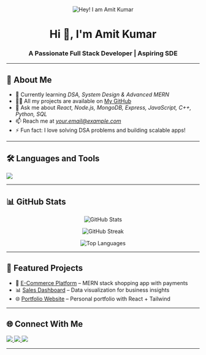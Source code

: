 <!-- Profile Header Banner -->
<p align="center">
  <img src="https://github.com/AmitKumar/AmitKumar/blob/main/assets/header.png" alt="Hey! I am Amit Kumar" />
</p>

<h1 align="center">Hi 👋, I'm Amit Kumar</h1>
<h3 align="center">A Passionate Full Stack Developer | Aspiring SDE</h3>

---

## 🚀 About Me
- 🌱 Currently learning *DSA, System Design & Advanced MERN*
- 👨‍💻 All my projects are available on [My GitHub](https://github.com/AmitKumar)
- 💬 Ask me about *React, Node.js, MongoDB, Express, JavaScript, C++, Python, SQL*
- 📫 Reach me at *your.email@example.com*
- ⚡ Fun fact: I love solving DSA problems and building scalable apps!

---

## 🛠 Languages and Tools
<p align="left">
  <img src="https://skillicons.dev/icons?i=cpp,python,js,react,nodejs,express,mongodb,sql,html,css,tailwind,bootstrap,git,github" />
</p>

---

## 📊 GitHub Stats
<p align="center">
  <img src="https://github-readme-stats.vercel.app/api?username=AmitKumar&show_icons=true&theme=radical" alt="GitHub Stats" />
</p>

<p align="center">
  <img src="https://github-readme-streak-stats.herokuapp.com/?user=AmitKumar&theme=radical" alt="GitHub Streak" />
</p>

<p align="center">
  <img src="https://github-readme-stats.vercel.app/api/top-langs/?username=AmitKumar&layout=compact&theme=radical" alt="Top Languages" />
</p>

---

## 🚀 Featured Projects
- 🛒 [E-Commerce Platform](https://github.com/AmitKumar/ecommerce-project) – MERN stack shopping app with payments  
- 📊 [Sales Dashboard](https://github.com/AmitKumar/sales-dashboard) – Data visualization for business insights  
- 🌐 [Portfolio Website](https://github.com/AmitKumar/portfolio) – Personal portfolio with React + Tailwind  

---

## 🌐 Connect With Me
<p align="left">
  <a href="https://linkedin.com/in/your-profile" target="blank">
    <img src="https://skillicons.dev/icons?i=linkedin" />
  </a>
  <a href="mailto:your.email@example.com" target="blank">
    <img src="https://img.shields.io/badge/Gmail-D14836?style=for-the-badge&logo=gmail&logoColor=white" />
  </a>
  <a href="https://your-portfolio-link.com" target="blank">
    <img src="https://img.shields.io/badge/Portfolio-000000?style=for-the-badge&logo=vercel&logoColor=white" />
  </a>
</p>

---
